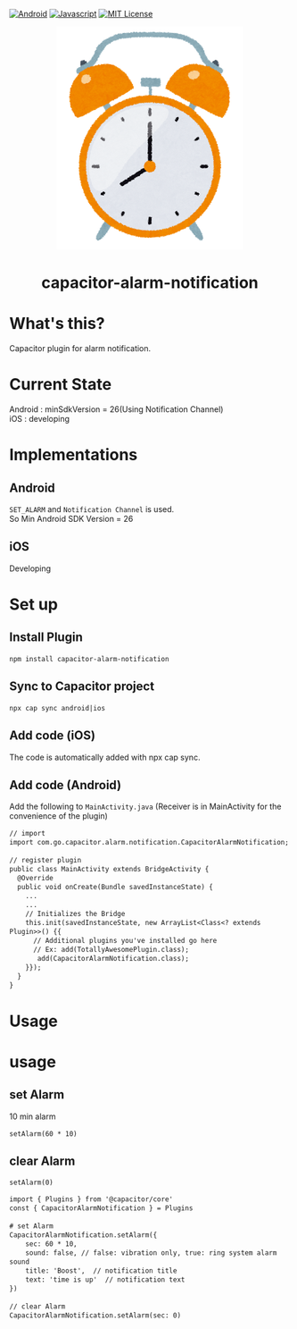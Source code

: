 [![Android](https://img.shields.io/badge/Capacitor-Android-green.svg?style=flat)](https://capacitor.ionicframework.com/)
[![Javascript](https://img.shields.io/badge/Capacitor-Javascript-gold.svg?style=flat)](https://capacitor.ionicframework.com/)
[![MIT License](https://img.shields.io/badge/license-MIT-blue.svg?style=flat)](LICENSE)

<p align="center"><img src="docs/logo.png" alt="Capacitor Alarm Notification logo"></p>
<h1 align="center">capacitor-alarm-notification</h1>

# What's this?
Capacitor plugin for alarm notification.

# Current State
Android : minSdkVersion = 26(Using Notification Channel)  
iOS : developing 

# Implementations
## Android
`SET_ALARM` and `Notification Channel` is used.    
So Min Android SDK Version = 26 

## iOS
Developing  

# Set up
## Install Plugin
```
npm install capacitor-alarm-notification
```
## Sync to Capacitor project
```
npx cap sync android|ios
```

## Add code (iOS)
The code is automatically added with npx cap sync.

## Add code (Android)
Add the following to `MainActivity.java`
(Receiver is in MainActivity for the convenience of the plugin)

```
// import
import com.go.capacitor.alarm.notification.CapacitorAlarmNotification;

// register plugin
public class MainActivity extends BridgeActivity {
  @Override
  public void onCreate(Bundle savedInstanceState) {
    ...
    ...
    // Initializes the Bridge
    this.init(savedInstanceState, new ArrayList<Class<? extends Plugin>>() {{
      // Additional plugins you've installed go here
      // Ex: add(TotallyAwesomePlugin.class);
       add(CapacitorAlarmNotification.class);
    }});
  }
}
```

# Usage

# usage
## set Alarm
10 min alarm
```
setAlarm(60 * 10)
```

## clear Alarm
```
setAlarm(0)
```


```
import { Plugins } from '@capacitor/core'
const { CapacitorAlarmNotification } = Plugins

# set Alarm
CapacitorAlarmNotification.setAlarm({ 
    sec: 60 * 10, 
    sound: false, // false: vibration only, true: ring system alarm sound 
    title: 'Boost',  // notification title
    text: 'time is up'  // notification text
})

// clear Alarm
CapacitorAlarmNotification.setAlarm(sec: 0)
```
